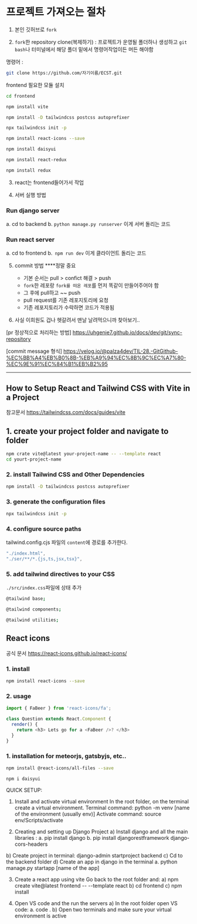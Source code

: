 # 프로젝트 가져오는 절차

1. 본인 깃허브로 `fork`

2. `fork`한 repository clone(복제하기) : 프로젝트가 운영될 폴더하나 생성하고 `git bash`나 터미널에서 해당 폴더 밑에서 명령어작업이든 머든 해야함

명령어 :
```bash
git clone https://github.com/자기이름/ECST.git
```


frontend 필요한 모듈 설치

```bash
cd frontend

npm install vite

npm install -D tailwindcss postcss autoprefixer

npx tailwindcss init -p

npm install react-icons --save

npm install daisyui

npm install react-redux

npm install redux

```


3. react는 frontend들어가서 작업

4. 서버 실행 방법

### Run django server
  a. cd to backend
  b. `python manage.py runserver` 이게 서버 돌리는 코드
### Run react server
  a. cd to frontend
  b.` npm run dev` 이게 클라이언트 돌리는 코드

5. commit 방법 ****정말 중요
   - 기본 순서는 pull > confict 해결 > push
   - `fork`한 레포랑 `fork를 떠온 레포`를 먼저 똑같이 만들어주어야 함
   - 그 후에 pull하고 ~~ push
   - pull request를 기존 레포지토리에 요청
   - 기존 레포지토리가 수락하면 코드가 적용됨
  
6. 사실 이희원도 겁나 헷갈려서 맨날 날려먹으니까 찾아보기..
   
[pr 정상적으로 처리하는 방법]
https://uhgenie7.github.io/docs/dev/git/sync-repository

[commit message 형식]
https://velog.io/@palza4dev/TIL-28.-GitGithub-%EC%BB%A4%EB%B0%8B-%EB%A9%94%EC%8B%9C%EC%A7%80-%EC%9E%91%EC%84%B1%EB%B2%95


---


## How to Setup React and Tailwind CSS with Vite in a Project

참고문서
https://tailwindcss.com/docs/guides/vite

## 1. create your project folder and navigate to folder

```bash
npm crate vite@latest your-project-name -- --template react
cd yourt-project-name
```
### 2. install Tailwind CSS and Other Dependencies

```bash
npm install -D tailwindcss postcss autoprefixer
```

### 3. generate the configuration files

```bash
npx tailwindcss init -p
```

### 4. configure source paths
tailwind.config.cjs 파일의 `content`에 경로를 추가한다.

```javascript
"./index.html",
"./ser/**/*.{js,ts,jsx,tsx}",
```

### 5. add tailwind directives to your CSS

`./src/index.css`파일에 상태 추가

```bash
@tailwind base;

@tailwind components;

@tailwind utilities;
```

## React icons

공식 문서
https://react-icons.github.io/react-icons/

### 1. install

```bash
npm install react-icons --save
```

### 2. usage

```javascript
import { FaBeer } from 'react-icons/fa';

class Question extends React.Component {
  render() {
    return <h3> Lets go for a <FaBeer />? </h3>
  }
}
```


### 1. installation for meteorjs, gatsbyjs, etc..

```bash
npm install @react-icons/all-files --save
```

```bash
npm i daisyui
```


QUICK SETUP:

1) Install and activate virtual environment
In the root folder, on the terminal create a virtual environment.
 Terminal command: python -m venv [name of the environment (usually env)]
 Activate command: source env/Scripts/activate

2) Creating and setting up Django Project
 a) Install django and all the main libraries : 
  a. pip install django 
  b. pip install djangorestframework django-cors-headers
  
 b) Create project in terminal: django-admin startproject backend
 c) Cd to the backend folder
 d) Create an app in django in the terminal
  a. python manage.py startapp [name of the app]
  
3) Create a react app using vite
Go back to the root folder and:
 a) npm create vite@latest frontend -- --template react
 b) cd frontend
 c) npm install

4) Open VS code and the run the servers
 a) In the root folder open VS code:
  a. code .
 b) Open two terminals and make sure your virtual environment is active

 
  
